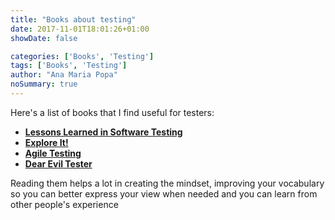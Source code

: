 ```yaml
---
title: "Books about testing"
date: 2017-11-01T18:01:26+01:00
showDate: false

categories: ['Books', 'Testing']
tags: ['Books', 'Testing']
author: "Ana Maria Popa"
noSummary: true
---
```


Here's a list of books that I find useful for testers:

- [__Lessons Learned in Software Testing__](https://www.amazon.com/Lessons-Learned-Software-Testing-Context-Driven/dp/0471081124)
- [__Explore It!__](https://www.amazon.com/Explore-Increase-Confidence-Exploratory-Testing/dp/1937785025/ref=sr_1_1?dchild=1&keywords=explore+it&qid=1614179125&s=books&sr=1-1)
- [__Agile Testing__](https://www.amazon.com/Agile-Testing-Practical-Guide-Testers/dp/0321534468/ref=sr_1_1?crid=9AVS1E37MCVM&dchild=1&keywords=agile+testing+a+practical+guide+for+testers+and+agile+teams&qid=1614179167&s=books&sprefix=agile+test%2Cstripbooks-intl-ship%2C265&sr=1-1)
- [__Dear Evil Tester__](https://www.amazon.com/Dear-Evil-Tester-Provocative-Richardson/dp/B01F7XE0AA/ref=sr_1_2?crid=2ACBDSGUPRDQF&dchild=1&keywords=dear+evil+tester&qid=1614179206&sprefix=dear+evil+%2Cstripbooks-intl-ship%2C266&sr=8-2)


Reading them helps a lot in creating the mindset, improving your vocabulary so you can better express your view when needed and you can learn from other people's experience

